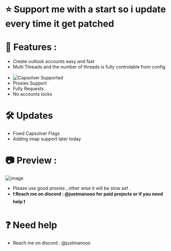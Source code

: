 # ⭐ Support me with a start so i update every time it get patched
# 🚀 Features : 
- Create outlook accounts easy and fast
- Multi Threads and the number of threads is fully controlable from config . 
- ![Capsolver](https://www.capsolver.com/?utm_source=github&utm_medium=exploited) Supported 
- Proxies Support 
- Fully Requests 
- No accounts locks 

# 🛠 Updates 
- Fixed Capsolver Flags
- Adding imap support later today

# 📷 Preview :
![image](https://github.com/Exploited7/outlook-account-creator/assets/143853197/9c56f593-0934-4732-8acc-4f302fa64181)
- Please use good proxies , other wise it will be slow asf .
- **❗ Reach me on discord : @justmanooo for paid projects or if you need help ❗** 

# ❓ Need help 
- Reach me on discord : @justmanooo
